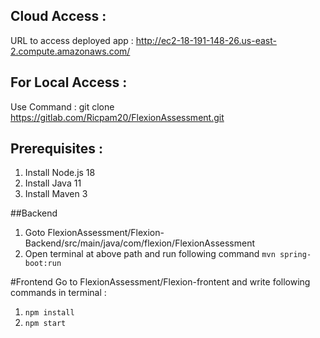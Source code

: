 ## Cloud Access : 
URL to access deployed app : http://ec2-18-191-148-26.us-east-2.compute.amazonaws.com/

## For Local Access :
Use Command : git clone https://gitlab.com/Ricpam20/FlexionAssessment.git

## Prerequisites : 
1. Install Node.js 18
2. Install Java 11
3. Install Maven 3

##Backend
1. Goto FlexionAssessment/Flexion-Backend/src/main/java/com/flexion/FlexionAssessment
2. Open terminal at above path and run following command 
``` mvn spring-boot:run ```

#Frontend
Go to FlexionAssessment/Flexion-frontent and write following commands in terminal :
1. ```npm install```
2. ```npm start```

